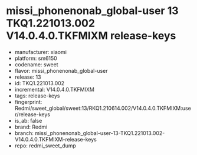 # missi_phonenonab_global-user 13 TKQ1.221013.002 V14.0.4.0.TKFMIXM release-keys
- manufacturer: xiaomi
- platform: sm6150
- codename: sweet
- flavor: missi_phonenonab_global-user
- release: 13
- id: TKQ1.221013.002
- incremental: V14.0.4.0.TKFMIXM
- tags: release-keys
- fingerprint: Redmi/sweet_global/sweet:13/RKQ1.210614.002/V14.0.4.0.TKFMIXM:user/release-keys
- is_ab: false
- brand: Redmi
- branch: missi_phonenonab_global-user-13-TKQ1.221013.002-V14.0.4.0.TKFMIXM-release-keys
- repo: redmi_sweet_dump
